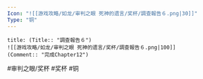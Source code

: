 ```yaml
---
Icon: "![[游戏攻略/如龙/审判之眼 死神的遗言/奖杯/調查報告６.png|30]]"
Type: "铜"
---
```

```ad-common-bronze-trophy
title: (Title:: "調查報告６")
![[游戏攻略/如龙/审判之眼 死神的遗言/奖杯/調查報告６.png|100]]
(Comment:: "完成Chapter12")
```

#审判之眼/奖杯 #奖杯 #铜

